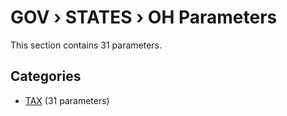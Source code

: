 # GOV › STATES › OH Parameters

This section contains 31 parameters.

## Categories

- [TAX](tax/index.md) (31 parameters)

